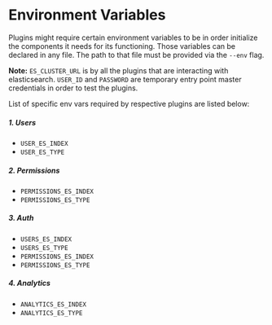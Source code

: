 # Environment Variables

Plugins might require certain environment variables to be in order initialize the components it 
needs for its functioning. Those variables can be declared in any file. The path to that file
must be provided via the `--env` flag.

**Note:** `ES_CLUSTER_URL` is by all the plugins that are interacting with elasticsearch. `USER_ID` and
 `PASSWORD` are temporary entry point master credentials in order to test the plugins. 

List of specific env vars required by respective plugins are listed below:

##### 1. Users
- `USER_ES_INDEX`
- `USER_ES_TYPE`

##### 2. Permissions
- `PERMISSIONS_ES_INDEX`
- `PERMISSIONS_ES_TYPE`

##### 3. Auth
- `USERS_ES_INDEX`
- `USERS_ES_TYPE`
- `PERMISSIONS_ES_INDEX`  
- `PERMISSIONS_ES_TYPE`

##### 4. Analytics
- `ANALYTICS_ES_INDEX`
- `ANALYTICS_ES_TYPE`